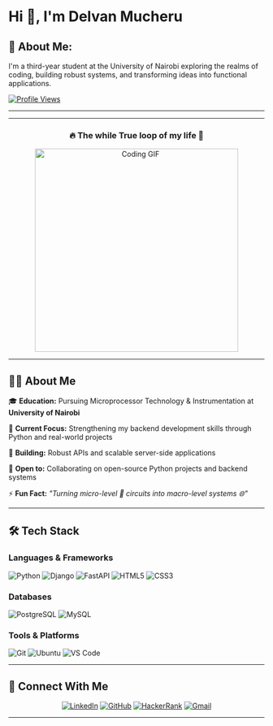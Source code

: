 # Hi 👋, I'm Delvan Mucheru
## 💫 About Me:
I'm a third-year student at the University of Nairobi exploring the realms of coding, building robust systems, and transforming ideas into functional applications.

[![Profile Views](https://komarev.com/ghpvc/?username=mucheru-delvan&label=Profile%20views&color=0e75b6&style=flat)](https://github.com/mucheru-delvan)

---
---

<div align="center">

### 🔥 The while True loop of my life 🚀

<img src="https://media3.giphy.com/media/v1.Y2lkPTc5MGI3NjExazcxbG9ramwyMTJycnpiazhsd29naXd1dzNlY2JhcW5pa3E4ZmhvYyZlcD12MV9naWZzX3NlYXJjaCZjdD1n/78XCFBGOlS6keY1Bil/giphy.webp" width="400" alt="Coding GIF"/>

</div>

---

## 👨‍💻 About Me

🎓 **Education:** Pursuing Microprocessor Technology & Instrumentation at **University of Nairobi**

🔭 **Current Focus:** Strengthening my backend development skills through Python and real-world projects

🌱 **Building:** Robust APIs and scalable server-side applications

👯 **Open to:** Collaborating on open-source Python projects and backend systems

⚡ **Fun Fact:** *"Turning micro-level 🔬 circuits into macro-level systems 🌐"*

---

## 🛠️ Tech Stack

### Languages & Frameworks
![Python](https://img.shields.io/badge/Python-3776AB?style=for-the-badge&logo=python&logoColor=white)
![Django](https://img.shields.io/badge/Django-092E20?style=for-the-badge&logo=django&logoColor=white)
![FastAPI](https://img.shields.io/badge/FastAPI-009688?style=for-the-badge&logo=fastapi&logoColor=white)
![HTML5](https://img.shields.io/badge/HTML5-E34F26?style=for-the-badge&logo=html5&logoColor=white)
![CSS3](https://img.shields.io/badge/CSS3-1572B6?style=for-the-badge&logo=css3&logoColor=white)

### Databases
![PostgreSQL](https://img.shields.io/badge/PostgreSQL-316192?style=for-the-badge&logo=postgresql&logoColor=white)
![MySQL](https://img.shields.io/badge/MySQL-4479A1?style=for-the-badge&logo=mysql&logoColor=white)

### Tools & Platforms
![Git](https://img.shields.io/badge/Git-F05032?style=for-the-badge&logo=git&logoColor=white)
![Ubuntu](https://img.shields.io/badge/Ubuntu-E95420?style=for-the-badge&logo=ubuntu&logoColor=white)
![VS Code](https://img.shields.io/badge/VS_Code-007ACC?style=for-the-badge&logo=visual-studio-code&logoColor=white)

---

## 💬 Connect With Me

<div align="center">

[![LinkedIn](https://img.shields.io/badge/LinkedIn-0077B5?style=for-the-badge&logo=linkedin&logoColor=white)](https://www.linkedin.com/in/delvan-mucheru/)
[![GitHub](https://img.shields.io/badge/GitHub-100000?style=for-the-badge&logo=github&logoColor=white)](https://github.com/mucheru-delvan)
[![HackerRank](https://img.shields.io/badge/-Hackerrank-2EC866?style=for-the-badge&logo=HackerRank&logoColor=white)](https://www.hackerrank.com/profile/delvanmucheru)
[![Gmail](https://img.shields.io/badge/Gmail-D14836?style=for-the-badge&logo=gmail&logoColor=white)](mailto:delvanmucheru@gmail.com)

</div>

---
